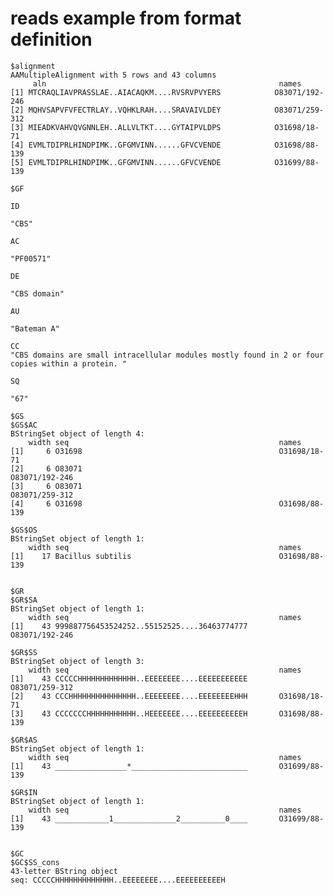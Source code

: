 # reads example from format definition

    $alignment
    AAMultipleAlignment with 5 rows and 43 columns
         aln                                                    names               
    [1] MTCRAQLIAVPRASSLAE..AIACAQKM....RVSRVPVYERS            O83071/192-246
    [2] MQHVSAPVFVFECTRLAY..VQHKLRAH....SRAVAIVLDEY            O83071/259-312
    [3] MIEADKVAHVQVGNNLEH..ALLVLTKT....GYTAIPVLDPS            O31698/18-71
    [4] EVMLTDIPRLHINDPIMK..GFGMVINN......GFVCVENDE            O31698/88-139
    [5] EVMLTDIPRLHINDPIMK..GFGMVINN......GFVCVENDE            O31699/88-139
    
    $GF
                                                                                                   ID 
                                                                                                "CBS" 
                                                                                                   AC 
                                                                                            "PF00571" 
                                                                                                   DE 
                                                                                         "CBS domain" 
                                                                                                   AU 
                                                                                          "Bateman A" 
                                                                                                   CC 
    "CBS domains are small intracellular modules mostly found in 2 or four copies within a protein. " 
                                                                                                   SQ 
                                                                                                 "67" 
    
    $GS
    $GS$AC
    BStringSet object of length 4:
        width seq                                               names               
    [1]     6 O31698                                            O31698/18-71
    [2]     6 O83071                                            O83071/192-246
    [3]     6 O83071                                            O83071/259-312
    [4]     6 O31698                                            O31698/88-139
    
    $GS$OS
    BStringSet object of length 1:
        width seq                                               names               
    [1]    17 Bacillus subtilis                                 O31698/88-139
    
    
    $GR
    $GR$SA
    BStringSet object of length 1:
        width seq                                               names               
    [1]    43 999887756453524252..55152525....36463774777       O83071/192-246
    
    $GR$SS
    BStringSet object of length 3:
        width seq                                               names               
    [1]    43 CCCCCHHHHHHHHHHHHH..EEEEEEEE....EEEEEEEEEEE       O83071/259-312
    [2]    43 CCCHHHHHHHHHHHHHHH..EEEEEEEE....EEEEEEEEHHH       O31698/18-71
    [3]    43 CCCCCCCHHHHHHHHHHH..HEEEEEEE....EEEEEEEEEEH       O31698/88-139
    
    $GR$AS
    BStringSet object of length 1:
        width seq                                               names               
    [1]    43 ________________*__________________________       O31699/88-139
    
    $GR$IN
    BStringSet object of length 1:
        width seq                                               names               
    [1]    43 ____________1______________2__________0____       O31699/88-139
    
    
    $GC
    $GC$SS_cons
    43-letter BString object
    seq: CCCCCHHHHHHHHHHHHH..EEEEEEEE....EEEEEEEEEEH
    
    

